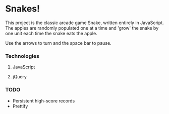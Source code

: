 # Snakes!

This project is the classic arcade game Snake, written entirely in JavaScript.
The apples are randomly populated one at a time and 'grow' the snake by one
unit each time the snake eats the apple.

Use the arrows to turn and the space bar to pause.

### Technologies

1. JavaScript

2. jQuery

### TODO

* Persistent high-score records
* Prettify